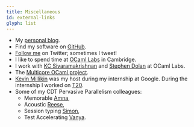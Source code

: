 ```yaml
---
title: Miscellaneous
id: external-links
glyph: list
---
```

* My [personal blog](http://www.dhil.net/blog).
* Find my software on [GitHub](https://www.github.com/dhil).
* [Follow me](https://twitter.com/intent/user?screen_name=dhillerstrom) on Twitter; sometimes I tweet!
* I like to spend time at [OCaml Labs](http://ocamllabs.io) in Cambridge.
* I work with [KC Sivaramakrishnan](http://kcsrk.info/) and [Stephen Dolan](http://stedolan.net) at OCaml Labs.
* The [Multicore OCaml project](https://github.com/ocamllabs/ocaml-multicore).
* [Kevin Millikin](https://github.com/kmillikin) was my host during my internship at Google. During the internship I worked on [T20](https://www.github.com/dhil/t20).
* Some of my CDT Pervasive Parallelism colleagues:
    - Memorable [Amna](http://homepages.inf.ed.ac.uk/s1521171/),
    - Acoustic [Reese](http://homepages.inf.ed.ac.uk/s1147290/),
    - Session typing [Simon](http://homepages.inf.ed.ac.uk/s1430862/),
    - Test Accelerating [Vanya](http://homepages.inf.ed.ac.uk/s0835905/).
